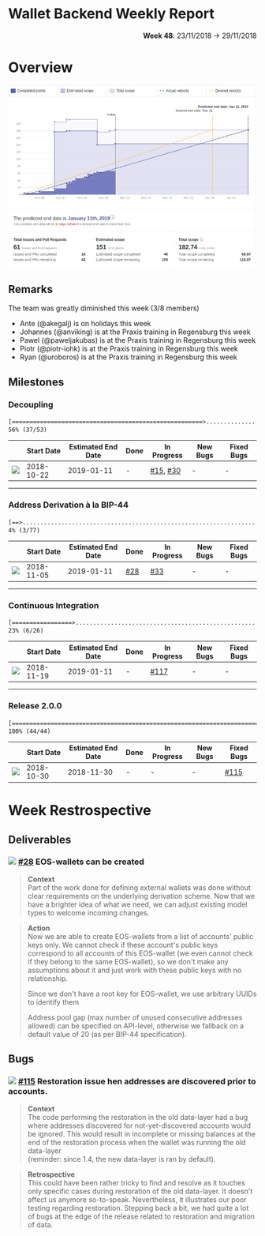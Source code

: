# Wallet Backend Weekly Report 

<p align="right">
  <strong>Week 48</strong>: 23/11/2018 → 29/11/2018
</p>

# Overview

![](overview.png)

## Remarks

The team was greatly diminished this week (3/8 members) 

- Ante (@akegalj) is on holidays this week
- Johannes (@anviking) is at the Praxis training in Regensburg this week
- Pawel (@paweljakubas) is at the Praxis training in Regensburg this week
- Piotr (@piotr-iohk) is at the Praxis training in Regensburg this week
- Ryan (@uroboros) is at the Praxis training in Regensburg this week

## Milestones

###  Decoupling

```
[======================================================>........................] 56% (37/53)
```

|                 | Start Date | Estimated End Date | Done  | In Progress | New Bugs | Fixed Bugs |
| -----           | -----      | -----              | ----- | -----       | -----    | -----      |
| ![][Decoupling] | 2018-10-22 | 2019-01-11         | -     | [#15](https://github.com/input-output-hk/cardano-wallet/issues/15), [#30](https://github.com/input-output-hk/cardano-wallet/issues/30)    | -        | -          |

---

###  Address Derivation à la BIP-44

```
[==>............................................................................] 4% (3/77)
```

|             | Start Date | Estimated End Date | Done  | In Progress | New Bugs | Fixed Bugs |
| -----       | -----      | -----              | ----- | -----       | -----    | -----      |
| ![][BIP-44] | 2018-11-05 | 2019-01-11         | [#28](https://github.com/input-output-hk/cardano-wallet/issues/28)   | [#33](https://github.com/input-output-hk/cardano-wallet/issues/33)         | -        | -          |

---

### Continuous Integration

```
[=================>.............................................................] 23% (6/26)
```

|         | Start Date | Estimated End Date | Done  | In Progress | New Bugs | Fixed Bugs |
| -----   | -----      | -----              | ----- | -----       | -----    | -----      |
| ![][CI] | 2018-11-19 | 2019-01-11         | -     | [#117](https://github.com/input-output-hk/cardano-wallet/issues/117)        | -        | -          |

---

### Release 2.0.0


```
[===============================================================================] 100% (44/44)
```

|                    | Start Date | Estimated End Date | Done  | In Progress | New Bugs | Fixed Bugs |
| -----              | -----      | -----              | ----- | -----       | -----    | -----      |
| ![][Release/2.0.0] | 2018-10-30 | 2018-11-30         | -     | -           | -        | [#115](https://github.com/input-output-hk/cardano-wallet/issues/115)       |


# Week Restrospective

## Deliverables

### ![][BIP-44] [#28](https://github.com/input-output-hk/cardano-wallet/issues/28) EOS-wallets can be created

> **Context**  
> Part of the work done for defining external wallets was done without clear
> requirements on the underlying derivation scheme. Now that we have a brighter
> idea of what we need, we can adjust existing model types to welcome incoming
> changes.

> **Action**  
> Now we are able to create EOS-wallets from a list of accounts' public keys
> only. We cannot check if these account's public keys correspond to all accounts
> of this EOS-wallet (we even cannot check if they belong to the same
> EOS-wallet), so we don't make any assumptions about it and just work with these
> public keys with no relationship.
>
> Since we don't have a root key for EOS-wallet, we use arbitrary UUIDs to
> identify them
> 
> Address pool gap (max number of unused consecutive addresses allowed) can be
> specified on API-level, otherwise we fallback on a default value of 20 (as
> per BIP-44 specification).


## Bugs 


### ![][Release/2.0.0] [#115](https://github.com/input-output-hk/cardano-wallet/issues/115) Restoration issue hen addresses are discovered prior to accounts. 

> **Context**  
> The code performing the restoration in the old data-layer had a bug where
> addresses discovered for not-yet-discovered accounts would be ignored. This
> would result in incomplete or missing balances at the end of the restoration
> process when the wallet was running the old data-layer   
> (reminder: since 1.4, the new data-layer is ran by default).

> **Retrospective**  
> This could have been rather tricky to find and resolve as it touches only
> specific cases during restoration of the old data-layer. It doesn't affect us
> anymore so-to-speak. Nevertheless, it illustrates our poor testing regarding
> restoration. Stepping back a bit, we had quite a lot of bugs at the edge of the
> release related to restoration and migration of data.


[Decoupling]: https://img.shields.io/badge/-decoupling-%233498db.svg?style=flat-square
[BIP-44]: https://img.shields.io/badge/-BIP--44-%239b59b6.svg?style=flat-square
[CI]: https://img.shields.io/badge/-continuous%20integration-%232ecc71.svg?style=flat-square
[Release/2.0.0]: https://img.shields.io/badge/-release%202.0.0-%2e74c3c.svg?style=flat-square
